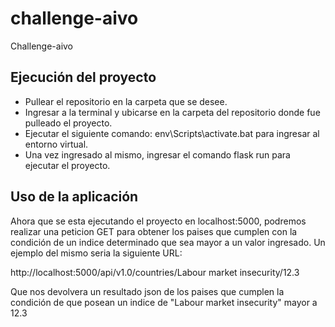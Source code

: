 # challenge-aivo
Challenge-aivo

## Ejecución del proyecto

  * Pullear el repositorio en la carpeta que se desee.
  * Ingresar a la terminal y ubicarse en la carpeta del repositorio donde fue pulleado el proyecto.
  * Ejecutar el siguiente comando: env\Scripts\activate.bat para ingresar al entorno virtual.
  * Una vez ingresado al mismo, ingresar el comando flask run para ejecutar el proyecto.

## Uso de la aplicación

Ahora que se esta ejecutando el proyecto en localhost:5000, podremos realizar una peticion GET para obtener los paises que cumplen con la condición de un indice determinado que sea mayor a un valor ingresado. Un ejemplo del mismo seria la siguiente URL:

http://localhost:5000/api/v1.0/countries/Labour market insecurity/12.3

Que nos devolvera un resultado json de los paises que cumplen la condición de que posean un indice de "Labour market insecurity" mayor a 12.3
